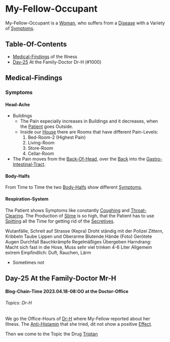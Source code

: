 # My-Fellow-Occupant

My-Fellow-Occupant is a [Woman](40000010.md), who suffers from a [Disease](40800000.md) with a Variety of [Symptoms](600048.md).

## Table-Of-Contents

- [Medical-Findings](#1100) of the Illness
- [Day-25](#1000) At the Family-Doctor Dr-H (#1000)

## Medical-Findings <a id="2000"/>

### Symptoms <a id="2100"/>

#### Head-Ache

- Buildings
    - The Pain especially increases in Buildings and it decreases, when the [Patient](800010.md) goes Outside.
    - Inside our [House](1971091101.md) there are Rooms that have different Pain-Levels:
        1. Bed-Room-2 (Highest Pain)
        2. Living-Room
        3. Store-Room
        4. Cellar-Room
- The Pain moves from the [Back-Of-Head](40080002.md), over the [Back](40080003.md) into the [Gastro-Intestinal-Tract](40080004.md).

#### Body-Halfs <a id="2200"/>

From Time to Time the two [Body-Halfs](40000014.md) show different [Symptoms](600048.md).

#### Respiration-System <a id="2300"/>

The Patient shows Symptoms like constantly [Coughing](48000006.md) and [Throat-Clearing](40080015.md). The Production of [Slime](40080018.md) is so high, that the Patient has to use [Spitting](40080019.md) all the Time for getting rid of the [Secretives](40080021.md).

Wutanfälle, Schreit auf Strasse (Kepra)
Droht ständig mit der Polizei
Zittern, Kribbeln
Taube Lippen und Oberarme
Blutende Hände (Foto)
Gerötete Augen
Durchfall
Bauchkrämpfe
Regelmäßiges Übergeben
Harndrang: Macht sich fast in die Hose, Muss sehr viel trinken 4-6 Liter
Allgemein extrem Empfindlich: Duft, Rauchen, Lärm

- Sometimes not 


## Day-25 At the Family-Doctor Mr-H <a id="1000"/>

#### Blog-Chain-Time 2023.04.18-08:OO at the Doctor-Office <a id="2403"/>
###### Topics: Dr-H

We go the Office-Hours of [Dr-H](1000010001.md) where My-Fellow reported about her Illness. The [Anti-Histamin](800005.md) that she tried, dit not show a positive [Effect](60067.md).

Then we come to the Topic the Drug [Triptan](48000005.md)
